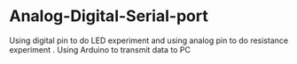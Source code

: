 # Analog-Digital-Serial-port
Using digital pin to do LED experiment and using analog pin to do resistance experiment . Using Arduino to transmit data to PC
